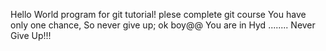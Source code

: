 Hello World program for git tutorial!
plese complete git course
You have only one chance, So never give up;
ok boy@@
You are in Hyd ........
Never Give Up!!!

